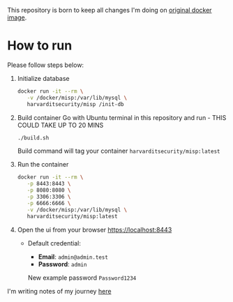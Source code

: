 This repository is born to keep all changes I'm doing on [original docker image](https://github.com/harvard-itsecurity/docker-misp).

# How to run

Please follow steps below:

1. Initialize database
   ```bash
   docker run -it --rm \
      -v /docker/misp:/var/lib/mysql \
      harvarditsecurity/misp /init-db
   ```

2. Build container
   Go with Ubuntu terminal in this repository and run - THIS COULD TAKE UP TO 20 MINS
   ```bash
   ./build.sh
   ```
   Build command will tag your container `harvarditsecurity/misp:latest`

3. Run the container
   ```bash
   docker run -it --rm \
      -p 8443:8443 \
      -p 8080:8080 \
      -p 3306:3306 \
      -p 6666:6666 \
      -v /docker/misp:/var/lib/mysql \
      harvarditsecurity/misp:latest
   ```

4. Open the ui from your browser [https://localhost:8443](https://localhost:8443)
   - Default credential:
     - **Email**: `admin@admin.test`
     - **Password**: `admin`
   
     New example password `Password1234`


I'm writing notes of my journey [here](./notes/NOTES.md)